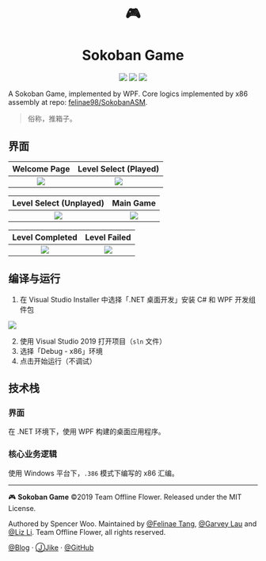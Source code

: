 <div align="center">
  
<h1>🎮</h1>

<h1>Sokoban Game</h1>


![](https://flat.badgen.net/badge/汇编语言/课程设计/yellow)
![](https://flat.badgen.net/badge/platform/Windows/blue?icon=windows)
![](https://flat.badgen.net/badge/license/MIT/red)

</div>

A Sokoban Game, implemented by WPF. Core logics implemented by x86 assembly at repo: [felinae98/SokobanASM](https://github.com/felinae98/SokobanASM).

> 俗称，推箱子。

## 界面

|                        Welcome Page                       |                   Level Select (Played)                   |
|:---------------------------------------------------------:|:---------------------------------------------------------:|
| ![](https://i.loli.net/2019/06/02/5cf3d1e92bb7f49218.png) | ![](https://i.loli.net/2019/06/02/5cf3d1e9b854378941.png) |

|                  Level Select (Unplayed)                  |                         Main Game                         |
|:---------------------------------------------------------:|:---------------------------------------------------------:|
| ![](https://i.loli.net/2019/06/02/5cf3be08237fc88178.png) | ![](https://i.loli.net/2019/06/02/5cf3be02e0d8666261.png) |


|                       Level Completed                     |                      Level Failed                         |
|:---------------------------------------------------------:|:---------------------------------------------------------:|
| ![](https://i.loli.net/2019/06/02/5cf3d1e9edc1929006.png) | ![](https://i.loli.net/2019/06/02/5cf3d1eaab0a713963.png) |

## 编译与运行

1. 在 Visual Studio Installer 中选择「.NET 桌面开发」安装 C# 和 WPF 开发组件包

![](https://i.loli.net/2019/06/02/5cf3383d697f782151.png)

2. 使用 Visual Studio 2019 打开项目（`sln` 文件）
3. 选择「Debug - x86」环境
4. 点击开始运行（不调试）

## 技术栈

### 界面

在 .NET 环境下，使用 WPF 构建的桌面应用程序。

### 核心业务逻辑

使用 Windows 平台下，`.386` 模式下编写的 x86 汇编。


---

🎮 **Sokoban Game** ©2019 Team Offline Flower. Released under the MIT License.

Authored by Spencer Woo. Maintained by [@Felinae Tang](https://github.com/felinae98), [@Garvey Lau](https://github.com/garvey98) and [@Liz Li](https://github.com/LiZ-Samsara). Team Offline Flower, all rights reserved.

[@Blog](https://spencerwoo.com/) · [ⒿJike](https://web.okjike.com/user/4DDA0425-FB41-4188-89E4-952CA15E3C5E/post) · [@GitHub](https://github.com/spencerwooo)
